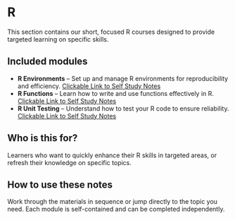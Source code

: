 # R 

This section contains our short, focused R courses designed to provide targeted learning on specific skills.

## Included modules
- **R Environments** – Set up and manage R environments for reproducibility and efficiency. [Clickable Link to Self Study Notes](r_environments.ipynb)
- **R Functions** – Learn how to write and use functions effectively in R. [Clickable Link to Self Study Notes](r_functions.ipynb)
- **R Unit Testing** – Understand how to test your R code to ensure reliability. [Clickable Link to Self Study Notes](r_unit_testing.ipynb)

## Who is this for?
Learners who want to quickly enhance their R skills in targeted areas, or refresh their knowledge on specific topics.

## How to use these notes
Work through the materials in sequence or jump directly to the topic you need. Each module is self-contained and can be completed independently.
